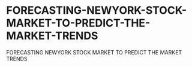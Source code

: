 # FORECASTING-NEWYORK-STOCK-MARKET-TO-PREDICT-THE-MARKET-TRENDS
FORECASTING NEWYORK STOCK MARKET TO PREDICT THE MARKET TRENDS
